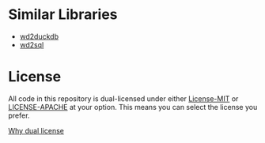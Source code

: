# Similar Libraries
- [wd2duckdb](https://github.com/weso/wd2duckdb)
- [wd2sql](https://github.com/p-e-w/wd2sql)

# License
All code in this repository is dual-licensed under either [License-MIT](./LICENSE-MIT) or [LICENSE-APACHE](./LICENSE-Apache) at your option. This means you can select the license you prefer.

[Why dual license](https://github.com/bevyengine/bevy/issues/2373)
